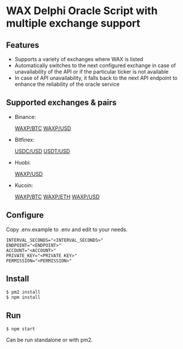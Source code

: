 # WAX Delphi Oracle Script with multiple exchange support

## Features
- Supports a variety of exchanges where WAX is listed
- Automatically switches to the next configured exchange in case of unavailability of the API or if the particular ticker is not available
- In case of API unavailability, it falls back to the next API endpoint to enhance the reliability of the oracle service

## Supported exchanges & pairs

- Binance: 

    [WAXP/BTC](https://api.binance.com/api/v3/ticker/price?symbol=WAXPBTC)
    [WAXP/USD](https://api.binance.com/api/v3/ticker/price?symbol=WAXPUSDT)  

- Bitfinex:

    [USDC/USD](https://api.bitfinex.com/v1/pubticker/UDCUSD)
    [USDT/USD](https://api.bitfinex.com/v1/pubticker/USTUSD)

- Huobi:

    [WAXP/USD](https://api.huobi.pro/market/trade?symbol=waxpusdt)

- Kucoin:

    [WAXP/BTC](https://api.kucoin.com/api/v1/market/orderbook/level1?symbol=WAX-BTC)
    [WAXP/ETH](https://api.kucoin.com/api/v1/market/orderbook/level1?symbol=WAX-ETH)
    [WAXP/USD](https://api.kucoin.com/api/v1/market/orderbook/level1?symbol=WAX-USDT)

## Configure

Copy .env.example to .env and edit to your needs.

```
INTERVAL_SECONDS="<INTERVAL_SECONDS>"
ENDPOINT="<ENDPOINT>"
ACCOUNT="<ACCOUNT>"
PRIVATE_KEY="<PRIVATE KEY>"
PERMISSION="<PERMISSION>"
```

## Install

```
$ pm2 install
$ npm install
```

## Run
```
$ npm start
```
Can be run standalone or with pm2.
